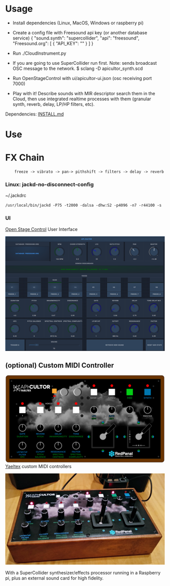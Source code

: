# Usage

* Install dependencies (Linux, MacOS, Windows or raspberry pi)
* Create a config file with Freesound api key (or another database service)
        {
            "sound.synth": "supercollider",
            "api": "freesound",
            "Freesound.org": [
                { "API_KEY": ""
                }
            ]
        }

* Run ./CloudInstrument.py
* If you are going to use SuperCollider run first. Note: sends broadcast OSC message to the network.
    $ sclang -D apicultor_synth.scd
* Run OpenStageControl with ui/apicultor-ui.json (osc receiving port 7000)
* Play with it! Describe sounds with MIR descriptor search them in the Cloud, then use integrated realtime processes with them (granular synth, reverb, delay, LP/HP filters, etc).


 Dependencies: [INSTALL.md](INSTALL.md)

# Use

# FX Chain

        freeze -> vibrato -> pan-> pithshift -> filters -> delay -> reverb

### Linux: jackd-no-disconnect-config 
~/.jackdrc

    /usr/local/bin/jackd -P75 -t2000 -dalsa -dhw:S2 -p4096 -n7 -r44100 -s

### UI
[Open Stage Control](https://osc.ammd.net/) User Interface

![](../doc/UI%20ArCiTec.png)

## (optional) Custom MIDI Controller

![](../doc/yaeltex-pre-print-front.png)
[Yaeltex](https://yaeltex.com/en) custom MIDI controllers

![](../custom_controller/controller.jpg)

With a SuperCollider synthesizer/effects processor running in a Raspberry pi, plus an external sound card for high fidelity.